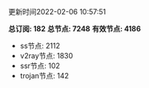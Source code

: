 更新时间2022-02-06 10:57:51

**总订阅: 182**
**总节点: 7248**
**有效节点: 4186**
- ss节点: 2112
- v2ray节点: 1830
- ssr节点: 102
- trojan节点: 142
